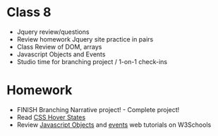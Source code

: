 # Class 8

* Jquery review/questions 
* Review homework Jquery site practice in pairs
* Class Review of DOM, arrays 
* Javascript Objects and Events
* Studio time for branching project / 1-on-1 check-ins

# Homework
* FINISH Branching Narrative project! - Complete project!
* Read [CSS Hover States](https://jay-manday.github.io/hover-states/index.html)
* Review [Javascript Objects](https://www.w3schools.com/js/js_objects.asp) and [events](https://www.w3schools.com/js/js_events.asp) web tutorials on W3Schools
